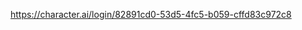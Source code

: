 [https://character.ai/login/82891cd0-53d5-4fc5-b059-cffd83c972c8
](https://dutchbros.myguestaccount.com/guest/nologin/account-balance?_gl=1*18qm8q8*_gcl_au*MTI4Nzc5MDQ5Ni4xNzM5NDg1NDkz)
